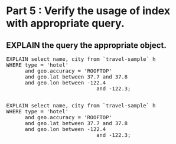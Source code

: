 # Part 5 : Verify the usage of index with appropriate query.

## EXPLAIN the query the appropriate object. 

<pre>
EXPLAIN select name, city from `travel-sample` h 
WHERE type = 'hotel' 
      and geo.accuracy = 'ROOFTOP' 
      and geo.lat between 37.7 and 37.8
      and geo.lon between -122.4 
                             and -122.3;
</pre>

<pre id="example"> 
EXPLAIN select name, city from `travel-sample` h 
WHERE type = 'hotel' 
      and geo.accuracy = 'ROOFTOP' 
      and geo.lat between 37.7 and 37.8
      and geo.lon between -122.4 
                             and -122.3;
</pre>
